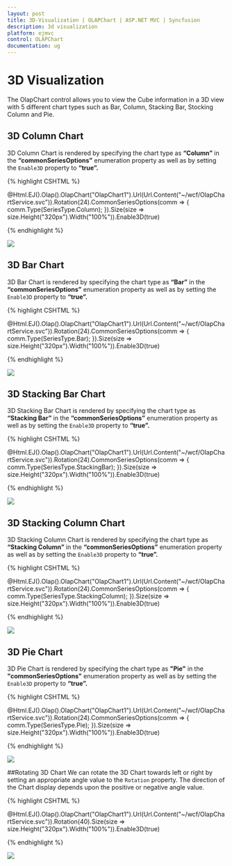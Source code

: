 ```yaml
---
layout: post
title: 3D-Visualization | OLAPChart | ASP.NET MVC | Syncfusion
description: 3d visualization
platform: ejmvc
control: OLAPChart
documentation: ug
---
```


# 3D Visualization

The OlapChart control allows you to view the Cube information in a 3D view with 5 different chart types such as Bar, Column, Stacking Bar, Stocking Column and Pie.

## 3D Column Chart

3D Column Chart is rendered by specifying the chart type as **“Column”** in the **“commonSeriesOptions”** enumeration property as well as by setting the `Enable3D` property to **“true”.**

{% highlight CSHTML %}

@Html.EJ().Olap().OlapChart("OlapChart1").Url(Url.Content("~/wcf/OlapChartService.svc")).Rotation(24).CommonSeriesOptions(comm => { comm.Type(SeriesType.Column); }).Size(size => size.Height("320px").Width("100%")).Enable3D(true)

{% endhighlight %}

![](3D-Visualization_images/column3d.png)

## 3D Bar Chart

3D Bar Chart is rendered by specifying the chart type as **“Bar”** in the **“commonSeriesOptions”** enumeration property as well as by setting the `Enable3D` property to **“true”.**

{% highlight CSHTML %}

@Html.EJ().Olap().OlapChart("OlapChart1").Url(Url.Content("~/wcf/OlapChartService.svc")).Rotation(24).CommonSeriesOptions(comm => { comm.Type(SeriesType.Bar); }).Size(size => size.Height("320px").Width("100%")).Enable3D(true)

{% endhighlight %}

![](3D-Visualization_images/bar3d.png)

## 3D Stacking Bar Chart
3D Stacking Bar Chart is rendered by specifying the chart type as **“Stacking Bar”** in the **“commonSeriesOptions”** enumeration property as well as by setting the `Enable3D` property to **“true”.**

{% highlight CSHTML %}

@Html.EJ().Olap().OlapChart("OlapChart1").Url(Url.Content("~/wcf/OlapChartService.svc")).Rotation(24).CommonSeriesOptions(comm => { comm.Type(SeriesType.StackingBar); }).Size(size => size.Height("320px").Width("100%")).Enable3D(true)

{% endhighlight %}

![](3D-Visualization_images/stackingbar3d.png)

## 3D Stacking Column Chart
3D Stacking Column Chart is rendered by specifying the chart type as **“Stacking Column”** in the **“commonSeriesOptions”** enumeration property as well as by setting the `Enable3D` property to **“true”.**

{% highlight CSHTML %}

@Html.EJ().Olap().OlapChart("OlapChart1").Url(Url.Content("~/wcf/OlapChartService.svc")).Rotation(24).CommonSeriesOptions(comm => { comm.Type(SeriesType.StackingColumn); }).Size(size => size.Height("320px").Width("100%")).Enable3D(true)

{% endhighlight %}

![](3D-Visualization_images/stackingcolumn3d.png)

## 3D Pie Chart
3D Pie Chart is rendered by specifying the chart type as **"Pie"** in the **"commonSeriesOptions"** enumeration property as well as by setting the `Enable3D` property to **“true”.**

{% highlight CSHTML %}

@Html.EJ().Olap().OlapChart("OlapChart1").Url(Url.Content("~/wcf/OlapChartService.svc")).Rotation(24).CommonSeriesOptions(comm => { comm.Type(SeriesType.Pie); }).Size(size => size.Height("320px").Width("100%")).Enable3D(true)

{% endhighlight %}   

![](3D-Visualization_images/pie3d.png)

##Rotating 3D Chart
We can rotate the 3D Chart towards left or right by setting an appropriate angle value to the `Rotation` property. The direction of the Chart display depends upon the positive or negative angle value.

{% highlight CSHTML %}

@Html.EJ().Olap().OlapChart("OlapChart1").Url(Url.Content("~/wcf/OlapChartService.svc")).Rotation(40).Size(size => size.Height("320px").Width("100%")).Enable3D(true)

{% endhighlight %} 

![](3D-Visualization_images/rotation3d.png)
